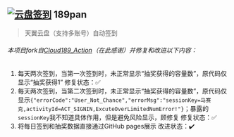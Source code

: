 ## [![云盘签到](https://github.com/y377/189pan/actions/workflows/main.yml/badge.svg)](https://github.com/y377/189pan/actions/workflows/main.yml) 189pan 

> 天翼云盘（支持多账号）自动签到

###### 本项目fork自[Cloud189_Action](https://github.com/qsf728999746/Cloud189_Action)（在此感谢）并修复和改进以下内容：
1. 每天两次签到，当第一次签到时，未正常显示“抽奖获得的容量数”，原代码仅显示“抽奖获得1” 修复状态：✅
2. 每天两次签到，当第二次签到时，未正常显示“抽奖获得的容量数”，原代码仅显示`{"errorCode":"User_Not_Chance","errorMsg":"sessionKey=马赛克,activityId=ACT_SIGNIN,ExcuteOverLimitedNumError!"}`；暴露的`sessionKey`我不知道具体作用，但是避免风险显示，顾修复 修复状态：✅
3. 将每日签到和抽奖数据直接通过GitHub pages展示 改进状态：✔️
